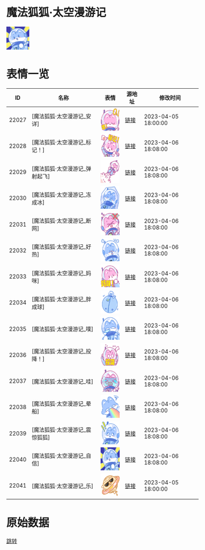 # 魔法狐狐·太空漫游记

<img src="./cover.png" height="60" alt="cover" />

# 表情一览

|ID|名称|表情|源地址|修改时间|
|----|----|----|----|----|
|22027|[魔法狐狐·太空漫游记_安详]|<img src="./pic/022027_%5B魔法狐狐·太空漫游记_安详%5D.png" height="60" alt="安详"/>|[链接](https://i0.hdslb.com/bfs/garb/8911def7474ba27829703f67af054405ac1593c2.png)|2023-04-05 18:00:00|
|22028|[魔法狐狐·太空漫游记_标记！]|<img src="./pic/022028_%5B魔法狐狐·太空漫游记_标记！%5D.png" height="60" alt="标记！"/>|[链接](https://i0.hdslb.com/bfs/garb/6b568fb1502bcce3205a56f5bf41365760837943.png)|2023-04-06 18:08:00|
|22029|[魔法狐狐·太空漫游记_弹射起飞]|<img src="./pic/022029_%5B魔法狐狐·太空漫游记_弹射起飞%5D.png" height="60" alt="弹射起飞"/>|[链接](https://i0.hdslb.com/bfs/garb/d7877edbf4b82fae7958371caf2b06bdc562d12b.png)|2023-04-06 18:08:00|
|22030|[魔法狐狐·太空漫游记_冻成冰]|<img src="./pic/022030_%5B魔法狐狐·太空漫游记_冻成冰%5D.png" height="60" alt="冻成冰"/>|[链接](https://i0.hdslb.com/bfs/garb/579da175a4d52e172268b26fd8be7b285939216a.png)|2023-04-06 18:08:00|
|22031|[魔法狐狐·太空漫游记_断网]|<img src="./pic/022031_%5B魔法狐狐·太空漫游记_断网%5D.png" height="60" alt="断网"/>|[链接](https://i0.hdslb.com/bfs/garb/109a6c971de48e1d0695a487201beda6ff52b80b.png)|2023-04-06 18:08:00|
|22032|[魔法狐狐·太空漫游记_好热]|<img src="./pic/022032_%5B魔法狐狐·太空漫游记_好热%5D.png" height="60" alt="好热"/>|[链接](https://i0.hdslb.com/bfs/garb/54aecaae60d447ffaf3fb2308b255408303c8e09.png)|2023-04-06 18:08:00|
|22033|[魔法狐狐·太空漫游记_妈咪]|<img src="./pic/022033_%5B魔法狐狐·太空漫游记_妈咪%5D.png" height="60" alt="妈咪"/>|[链接](https://i0.hdslb.com/bfs/garb/8ffc00d9bcea6722edf82dbdc7ea1ffc2483918c.png)|2023-04-06 18:08:00|
|22034|[魔法狐狐·太空漫游记_胖成球]|<img src="./pic/022034_%5B魔法狐狐·太空漫游记_胖成球%5D.png" height="60" alt="胖成球"/>|[链接](https://i0.hdslb.com/bfs/garb/0dec2bb41039db992482e9a496f8f8ed6f115ae8.png)|2023-04-06 18:08:00|
|22035|[魔法狐狐·太空漫游记_噗]|<img src="./pic/022035_%5B魔法狐狐·太空漫游记_噗%5D.png" height="60" alt="噗"/>|[链接](https://i0.hdslb.com/bfs/garb/8236d870b3b0b78200acf87cef53fac01e667fe5.png)|2023-04-06 18:08:00|
|22036|[魔法狐狐·太空漫游记_投降！]|<img src="./pic/022036_%5B魔法狐狐·太空漫游记_投降！%5D.png" height="60" alt="投降！"/>|[链接](https://i0.hdslb.com/bfs/garb/4509762466fc19367e221db0ce1f3b3eaff2fb80.png)|2023-04-06 18:08:00|
|22037|[魔法狐狐·太空漫游记_哇]|<img src="./pic/022037_%5B魔法狐狐·太空漫游记_哇%5D.png" height="60" alt="哇"/>|[链接](https://i0.hdslb.com/bfs/garb/939ae7b3696fe2270d197dec9d285033855dd188.png)|2023-04-06 18:08:00|
|22038|[魔法狐狐·太空漫游记_晕船]|<img src="./pic/022038_%5B魔法狐狐·太空漫游记_晕船%5D.png" height="60" alt="晕船"/>|[链接](https://i0.hdslb.com/bfs/garb/9ec4c2368c56b1bd1a88e84493c59986399b3e1b.png)|2023-04-06 18:08:00|
|22039|[魔法狐狐·太空漫游记_震惊狐狐]|<img src="./pic/022039_%5B魔法狐狐·太空漫游记_震惊狐狐%5D.png" height="60" alt="震惊狐狐"/>|[链接](https://i0.hdslb.com/bfs/garb/51069f1ab8241acf41a6d42403ce76c871c13c73.png)|2023-04-06 18:08:00|
|22040|[魔法狐狐·太空漫游记_自信]|<img src="./pic/022040_%5B魔法狐狐·太空漫游记_自信%5D.png" height="60" alt="自信"/>|[链接](https://i0.hdslb.com/bfs/garb/a81bd8e1f8daac54b95504e892f2a650b56e3761.png)|2023-04-06 18:08:00|
|22041|[魔法狐狐·太空漫游记_乐]|<img src="./pic/022041_%5B魔法狐狐·太空漫游记_乐%5D.png" height="60" alt="乐"/>|[链接](https://i0.hdslb.com/bfs/garb/e99876c9ba951c89aaf771cf981d1b6cca9b56e8.png)|2023-04-05 18:00:00|

# 原始数据

[跳转](./raw.json)

